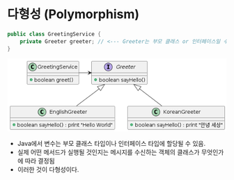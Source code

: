 # 다형성 (Polymorphism)

```java
public class GreetingService {
    private Greeter greeter; // <--- Greeter는 부모 클래스 or 인터페이스일 수 있다.
}
```
![greeting](../img/greeting.png)

- Java에서 변수는 부모 클래스 타입이나 인터페이스 타입에 할당될 수 있음.
- 실제 어떤 메서드가 실행될 것인지는 메시지를 수신하는 객체의 클래스가 무엇인가에 따라 결정됨
- 이러한 것이 다형성이다.